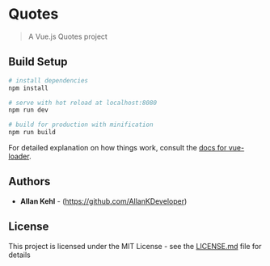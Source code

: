 # Quotes

> A Vue.js Quotes project

## Build Setup

``` bash
# install dependencies
npm install

# serve with hot reload at localhost:8080
npm run dev

# build for production with minification
npm run build
```

For detailed explanation on how things work, consult the [docs for vue-loader](http://vuejs.github.io/vue-loader).

## Authors

* **Allan Kehl** - (https://github.com/AllanKDeveloper)

## License

This project is licensed under the MIT License - see the [LICENSE.md](LICENSE.md) file for details
